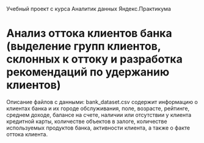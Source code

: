Учебный проект с курса Аналитик данных Яндекс.Практикума

# Анализ оттока клиентов банка (выделение групп клиентов, склонных к оттоку и разработка рекомендаций по удержанию клиентов)

Описание файлов с данными:
bank_dataset.csv содержит информацию о клиентах банка и их городе обслуживания, поле, возрасте, рейтинге, среднем доходе, балансе на счете, наличии или отсутствии у клиента кредитной карты, количестве объектов в залоге, количестве используемых продуктов банка, активности клиента, а также о факте оттока клиента.
